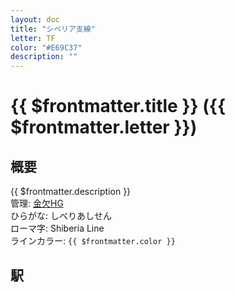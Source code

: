 ```yaml
---
layout: doc
title: "シベリア支線"
letter: TF
color: "#E69C37"
description: ""
---
```


# {{ $frontmatter.title }} ({{ $frontmatter.letter }})

## 概要
{{ $frontmatter.description }}  
管理: [金欠HG](/company/kinketsuHG/)  
ひらがな: しべりあしせん  
ローマ字: Shiberia Line  
ラインカラー: <span :style="{backgroundColor: $frontmatter.color, display: 'inline-block', width: '0.75em', height: '0.75em', border: `1px solid #1b1b1f`, marginRight: '0.25em'}" />`{{ $frontmatter.color }}`

## 駅
<Stations />